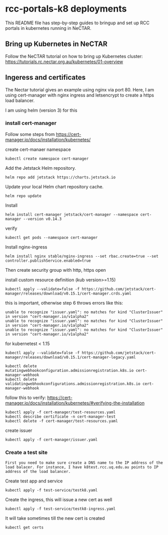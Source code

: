 # rcc-portals-k8 deployments

This README file has step-by-step guides to bringup and set up RCC portals in kubernetes running in NeCTAR.


## Bring up Kubernetes in NeCTAR
Follow the NeCTAR tutorial on how to bring up Kubernetes cluster: https://tutorials.rc.nectar.org.au/kubernetes/01-overview

## Ingeress and certificates
The Nectar tutorial gives an example using nginx via port 80. Here, I am using cert-manager with nginx ingress and letsencrypt to create a https load balancer. 


I am using helm (version 3) for this

### install cert-manager

Follow some steps from https://cert-manager.io/docs/installation/kubernetes/


create cert-manaer namespace

    kubectl create namespace cert-manager

Add the Jetstack Helm repository.

    helm repo add jetstack https://charts.jetstack.io

Update your local Helm chart repository cache.

    helm repo update

Install

    helm install cert-manager jetstack/cert-manager --namespace cert-manager --version v0.14.3

verify

    kubectl get pods --namespace cert-manager

Install nginx-ingress

    helm install nginx stable/nginx-ingress --set rbac.create=true --set controller.publishService.enabled=true

Then create security group with http, https open 


install custom resource definition (kub version>=1.15)

    kubectl apply --validate=false -f https://github.com/jetstack/cert-manager/releases/download/v0.15.1/cert-manager.crds.yaml

this is important, otherwise step 6 throws errors like this:

    unable to recognize "issuer.yaml": no matches for kind "ClusterIssuer" in version "cert-manager.io/v1alpha2"
    unable to recognize "issuer.yaml": no matches for kind "ClusterIssuer" in version "cert-manager.io/v1alpha2"
    unable to recognize "issuer.yaml": no matches for kind "ClusterIssuer" in version "cert-manager.io/v1alpha2"


for kubernetest < 1.15

    kubectl apply --validate=false -f https://github.com/jetstack/cert-manager/releases/download/v0.15.1/cert-manager-legacy.yaml

    kubectl delete mutatingwebhookconfiguration.admissionregistration.k8s.io cert-manager-webhook
    kubectl delete validatingwebhookconfigurations.admissionregistration.k8s.io cert-manager-webhook


follow this to verify: https://cert-manager.io/docs/installation/kubernetes/#verifying-the-installation

    kubectl apply -f cert-manager/test-resources.yaml
    kubectl describe certificate -n cert-manager-test
    kubectl delete -f cert-manager/test-resources.yaml

create issuer
    
    kubectl apply -f cert-manager/issuer.yaml


### Create a test site
    
    First you need to make sure create a DNS name to the IP address of the load balacer. For instance, I have k8test.rcc.uq.edu.au points to IP address of the load balancer.
 

Create test app and service

    kubectl apply -f test-service/testk8.yaml

Create the ingress, this will issue a new cert as well
    
    kubectl apply -f test-service/testk8-ingress.yaml

It will take sometimes till the new cert is created

    kubectl get certs
